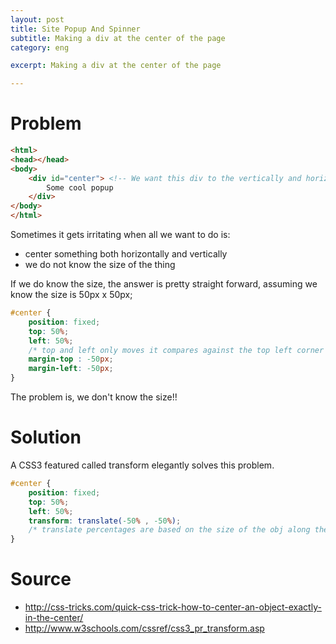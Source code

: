 ```yaml
---
layout: post
title: Site Popup And Spinner
subtitle: Making a div at the center of the page
category: eng

excerpt: Making a div at the center of the page

---
```


# Problem

~~~html
<html>
<head></head>
<body>
    <div id="center"> <!-- We want this div to the vertically and horizontally center -->
        Some cool popup
    </div>
</body>
</html>
~~~

Sometimes it gets irritating when all we want to do is:

* center something both horizontally and vertically
* we do not know the size of the thing

If we do know the size, the answer is pretty straight forward, assuming we know the size is 50px x 50px;

~~~css
#center {
    position: fixed;
    top: 50%;
    left: 50%;
    /* top and left only moves it compares against the top left corner of the div */
    margin-top : -50px;
    margin-left: -50px;
}
~~~

The problem is, we don't know the size!!

# Solution

A CSS3 featured called transform elegantly solves this problem.

~~~css
#center {
    position: fixed;
    top: 50%;
    left: 50%;
    transform: translate(-50% , -50%);
    /* translate percentages are based on the size of the obj along the x and y axis respectively) */
}
~~~

# Source

<ul>
    <li><a href="http://css-tricks.com/quick-css-trick-how-to-center-an-object-exactly-in-the-center/">http://css-tricks.com/quick-css-trick-how-to-center-an-object-exactly-in-the-center/</a></li>
    <li><a href="http://www.w3schools.com/cssref/css3_pr_transform.asp">http://www.w3schools.com/cssref/css3_pr_transform.asp</a></li>
</ul>

